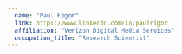 ```yaml
---
  name: "Paul Rigor"
  link: https://www.linkedin.com/in/paulrigor
  affiliation: "Verizon Digital Media Services"
  occupation_title: "Research Scientist"
---
```

